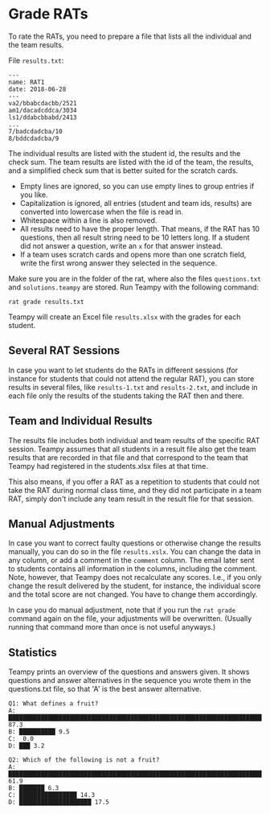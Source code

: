 ---
---

# Grade RATs

To rate the RATs, you need to prepare a file that lists all the individual and the
team results.

File `results.txt`:

    ---
    name: RAT1
    date: 2018-06-28
    ---
    va2/bbabcdacbb/2521
    am1/dacadcddca/3034
    ls1/ddabcbbabd/2413
    ...
    7/badcdadcba/10
    8/bddcdadcba/9

The individual results are listed with the student id, the results and the check
sum. The team results are listed with the id of the team, the results, and a simplified check sum that is better suited for the scratch cards.

* Empty lines are ignored, so you can use empty lines to group entries if you like.
* Capitalization is ignored, all entries (student and team ids, results) are converted into lowercase when the file is read in.
* Whitespace within a line is also removed.
* All results need to have the proper length. That means, if the RAT has 10 questions, then all result string need to be 10 letters long. If a student did not answer a question, write an `x` for that answer instead.
* If a team uses scratch cards and opens more than one scratch field, write the first wrong answer they selected in the sequence.

Make sure you are in the folder of the rat, where also the files `questions.txt` and `solutions.teampy` are stored.
Run Teampy with the following command:

    rat grade results.txt

Teampy will create an Excel file `results.xlsx` with the grades for each student.


## Several RAT Sessions

In case you want to let students do the RATs in different sessions (for instance for students that could not attend the regular RAT), you can store results in several files, like `results-1.txt` and `results-2.txt`, and include in each file only the results of the students taking the RAT then and there.


## Team and Individual Results

The results file includes both individual and team results of the specific RAT session. 
Teampy assumes that all students in a result file also get the team results that are recorded in that file and that correspond to the team that Teampy had registered in the students.xlsx files at that time.

This also means, if you offer a RAT as a repetition to students that could not take the RAT during normal class time, and they did not participate in a team RAT, simply don't include any team result in the result file for that session.


## Manual Adjustments

In case you want to correct faulty questions or otherwise change the results manually, you can do so in the file `results.xslx`. You can change the data in any column, or add a comment in the `comment` column. The email later sent to students contains all information in the columns, including the comment. 
Note, however, that Teampy does not recalculate any scores. I.e., if you only change the result delivered by the student, for instance, the individual score and the total score are not changed. 
You have to change them accordingly.

In case you do manual adjustment, note that if you run the `rat grade` command again on the file, your adjustments will be overwritten. (Usually running that command more than once is not useful anyways.)


## Statistics

Teampy prints an overview of the questions and answers given.
It shows questions and answer alternatives in the sequence you wrote them in the
questions.txt file, so that 'A' is the best answer alternative.

    Q1: What defines a fruit?
    A: ████████████████████████████████████████████████████████████████████████████████████████████████████ 87.3
    B: ██████████ 9.5
    C:  0.0
    D: ███ 3.2

    Q2: Which of the following is not a fruit?
    A: ███████████████████████████████████████████████████████████████████████ 61.9
    B: ███████ 6.3
    C: ████████████████ 14.3
    D: ████████████████████ 17.5
